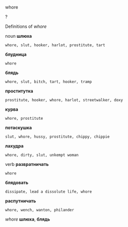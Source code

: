 whore

?


Definitions of _whore_

noun
**шлюха**

    whore, slut, hooker, harlot, prostitute, tart
**блудница**

    whore
**блядь**

    whore, slut, bitch, tart, hooker, tramp
**проститутка**

    prostitute, hooker, whore, harlot, streetwalker, doxy
**курва**

    whore, prostitute
**потаскушка**

    slut, whore, hussy, prostitute, chippy, chippie
**лахудра**

    whore, dirty, slut, unkempt woman

verb
**развратничать**

    whore
**блядовать**

    dissipate, lead a dissolute life, whore
**распутничать**

    whore, wench, wanton, philander

_whore_
**шлюха**, **блядь**